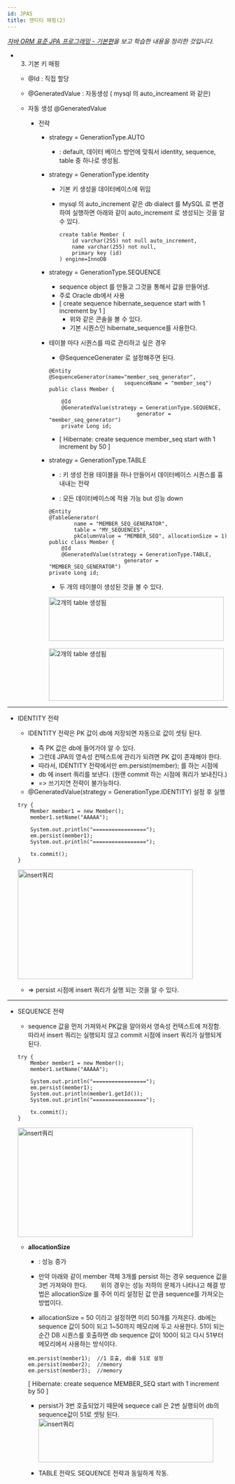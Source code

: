 ```yaml
---
id: JPA5
title: 엔티티 매핑(2)
---
```

_[자바 ORM 표준 JPA 프로그래밍 - 기본편](https://www.inflearn.com/course/ORM-JPA-Basic)을 보고 학습한 내용을 정리한 것입니다._

* 3) 기본 키 매핑

    - @Id : 직접 할당
    - @GeneratedValue : 자동생성 ( mysql 의 auto_increament 와 같은)

    - 자동 생성 @GeneratedValue

        + 전략
            + strategy = GenerationType.AUTO

                + : default, 데이터 베이스 방언에 맞춰서 identity, sequence, table 중 하나로 생성됨.

            + strategy = GenerationType.identity

                + 기본 키 생성을 데이터베이스에 위임

                + mysql 의 auto_increment 같은 db dialect 를 MySQL 로 변경하여 실행하면 아래와 같이 auto_increment 로 생성되는 것을 알 수 있다.

                    ```
                    create table Member (
                        id varchar(255) not null auto_increment,
                        name varchar(255) not null,
                        primary key (id)
                    ) engine=InnoDB
                    ```

            + strategy = GenerationType.SEQUENCE

                - sequence object 를 만들고 그것을 통해서 값을 만들어냄.
                - 주로 Oracle db에서 사용

                + [ create sequence hibernate_sequence start with 1 increment by 1 ]
                    + 위와 같은 콘솔을 볼 수 있다.
                    + 기본 시퀀스인 hibernate_sequence를 사용한다. 
    
            + 테이블 마다 시퀀스를 따로 관리하고 싶은 경우  
                - @SequenceGenerater 로 설정해주면 된다.

                ```
                @Entity
                @SequenceGenerator(name="member_seq_generator", 
                                        sequenceName = "member_seq")
                public class Member {

                    @Id
                    @GeneratedValue(strategy = GenerationType.SEQUENCE, 
                                            generator = "member_seq_generator")
                    private Long id;
                ```

                - [ Hibernate: create sequence member_seq start with 1 increment by 50 ]

            + strategy = GenerationType.TABLE

                + : 키 생성 전용 테이블을 하나 만들어서 데이터베이스 시퀀스를 흉내내는 전략

                + : 모든 데이터베이스에 적용 가능 but 성능 down

                ```
                @Entity
                @TableGenerator(
                        name = "MEMBER_SEQ_GENERATOR",
                        table = "MY_SEQUENCES",
                        pkColumnValue = "MEMBER_SEQ", allocationSize = 1)
                public class Member {
                    @Id
                    @GeneratedValue(strategy = GenerationType.TABLE, 
                                        generator = "MEMBER_SEQ_GENERATOR")
                private Long id; 
                ```
                - 두 개의 테이블이 생성된 것을 볼 수 있다. <br/>
        
                <img src="/img/2.png" width="400px" height="100px" title="table2" alt="2개의 table 생성됨"></img><br/>
                <br/>
                <img src="/img/1.png" width="400px" height="120px" title="table1" alt="2개의 table 생성됨"></img><br/>

 -----

* IDENTITY 전략
    - IDENTITY 전략은 PK 값이 db에 저장되면 자동으로 값이 셋팅 된다.

        - 즉 PK 값은 db에 들어가야 알 수 있다.
        - 그런데 JPA의 영속성 컨텍스트에 관리가 되려면 PK 값이 존재해야 한다.
        - 따라서, IDENTITY 전략에서만 em.persist(member); 를 하는 시점에
        - db 에 insert 쿼리를 보낸다. (원랜 commit 하는 시점에 쿼리가 보내진다.)
        -  => 쓰기지연 전략이 불가능하다.

    
    * @GeneratedValue(strategy = GenerationType.IDENTITY) 설정 후 실행 
    ```
    try {
        Member member1 = new Member();
        member1.setName("AAAAA");

        System.out.println("=================");
        em.persist(member1);
        System.out.println("=================");

        tx.commit();
    }
    ```
    <img src="/img/3.png" width="400px" height="250px" title="table1" alt="insert쿼리"></img><br/>
    - => persist 시점에 insert 쿼리가 실행 되는 것을 알 수 있다.

 ------

* SEQUENCE 전략

    - sequence 값을 먼저 가져와서 PK값을 알아와서 영속성 컨텍스트에 저장함.
    따라서 insert 쿼리는 실행되지 않고 commit 시점에 insert 쿼리가 실행되게 된다.<br/>

    ```
    try {
        Member member1 = new Member();
        member1.setName("AAAAA");

        System.out.println("=================");
        em.persist(member1);
        System.out.println(member1.getId());
        System.out.println("=================");

        tx.commit();
    }
    ```
    <img src="/img/4.png" width="400px" height="250px" title="table1" alt="insert쿼리"></img><br/>

    - **allocationSize**
        - : 성능 증가

        - 만약 아래와 같이 member 객체 3개를 persist 하는 경우 sequence 값을 3번 가져와야 한다.&nbsp;&nbsp;&nbsp;&nbsp;&nbsp;&nbsp;&nbsp;
        위의 경우는 성능 저하의 문제가 나타나고 해결 방법은 allocationSize 를 주어
        미리 설정된 값 만큼 sequence를 가져오는 방법이다. 
        - allocationSize = 50 이라고 설정하면 미리 50개를 가져온다.
        db에는 sequence 값이 50이 되고 1~50까지 메모리에 두고 사용한다. 51이 되는 순간 DB 시퀀스를 호출하면 db sequence 값이 100이 되고 다시 51부터 메모리에서 사용하는 방식이다.

        ```
        em.persist(member1);  //1 호출, db를 51로 설정
        em.persist(member2);  //memory
        em.persist(member3);  //memory
        ```

        [ Hibernate: create sequence MEMBER_SEQ start with 1 increment by 50 ]

        - persist가 3번 호출되었기 때문에  sequece call 은 2번 실행되어 db의 sequence값이 51로 셋팅 된다.
        <img src="/img/5.png" width="400px" height="100px" title="table1" alt="insert쿼리"></img><br/>

        - TABLE 전략도 SEQUENCE 전략과 동일하게 작동.
